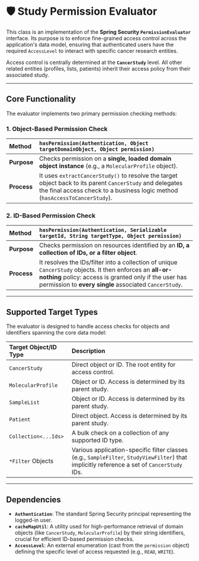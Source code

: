 # 🛡️ Study Permission Evaluator

This class is an implementation of the **Spring Security `PermissionEvaluator`** interface. Its purpose is to enforce fine-grained access control across the application's data model, ensuring that authenticated users have the required `AccessLevel` to interact with specific cancer research entities.

Access control is centrally determined at the **`CancerStudy`** level. All other related entities (profiles, lists, patients) inherit their access policy from their associated study.

***

## Core Functionality

The evaluator implements two primary permission checking methods:

### 1. Object-Based Permission Check

| Method | `hasPermission(Authentication, Object targetDomainObject, Object permission)` |
| :--- | :--- |
| **Purpose** | Checks permission on a **single, loaded domain object instance** (e.g., a `MolecularProfile` object). |
| **Process** | It uses `extractCancerStudy()` to resolve the target object back to its parent `CancerStudy` and delegates the final access check to a business logic method (`hasAccessToCancerStudy`). |

### 2. ID-Based Permission Check

| Method | `hasPermission(Authentication, Serializable targetId, String targetType, Object permission)` |
| :--- | :--- |
| **Purpose** | Checks permission on resources identified by an **ID, a collection of IDs, or a filter object**. |
| **Process** | It resolves the IDs/filter into a collection of unique `CancerStudy` objects. It then enforces an **all-or-nothing** policy: access is granted only if the user has permission to **every single** associated `CancerStudy`. |

***

## Supported Target Types

The evaluator is designed to handle access checks for objects and identifiers spanning the core data model:

| Target Object/ID Type | Description |
| :--- | :--- |
| `CancerStudy` | Direct object or ID. The root entity for access control. |
| `MolecularProfile` | Object or ID. Access is determined by its parent study. |
| `SampleList` | Object or ID. Access is determined by its parent study. |
| `Patient` | Direct object. Access is determined by its parent study. |
| `Collection<...Ids>` | A bulk check on a collection of any supported ID type. |
| `*Filter` Objects | Various application-specific filter classes (e.g., `SampleFilter`, `StudyViewFilter`) that implicitly reference a set of `CancerStudy` IDs. |

***

## Dependencies

* **`Authentication`**: The standard Spring Security principal representing the logged-in user.
* **`cacheMapUtil`**: A utility used for high-performance retrieval of domain objects (like `CancerStudy`, `MolecularProfile`) by their string identifiers, crucial for efficient ID-based permission checks.
* **`AccessLevel`**: An external enumeration (cast from the `permission` object) defining the specific level of access requested (e.g., `READ`, `WRITE`).
